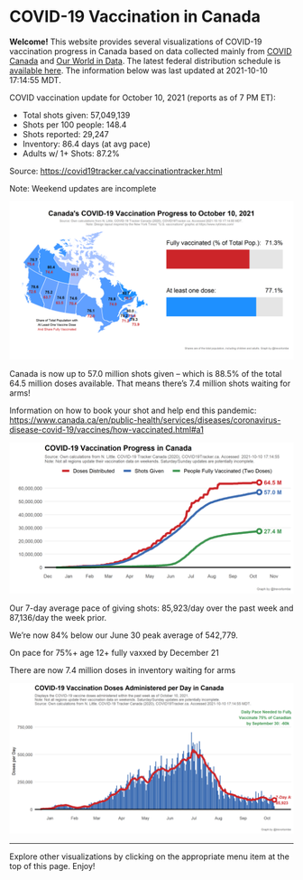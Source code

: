 COVID-19 Vaccination in Canada
==============================

**Welcome!** This website provides several visualizations of COVID-19
vaccination progress in Canada based on data collected mainly from
[COVID Canada](https://covid19tracker.ca/vaccinationtracker.html) and
[Our World in Data](https://ourworldindata.org/covid-vaccinations). The
latest federal distribution schedule is [available
here](https://www.canada.ca/en/public-health/services/diseases/2019-novel-coronavirus-infection/prevention-risks/covid-19-vaccine-treatment/vaccine-rollout.html).
The information below was last updated at 2021-10-10 17:14:55 MDT.

COVID vaccination update for October 10, 2021 (reports as of 7 PM ET):

-   Total shots given: 57,049,139
-   Shots per 100 people: 148.4
-   Shots reported: 29,247
-   Inventory: 86.4 days (at avg pace)
-   Adults w/ 1+ Shots: 87.2%

Source:
<a href="https://covid19tracker.ca/vaccinationtracker.html" class="uri">https://covid19tracker.ca/vaccinationtracker.html</a>

Note: Weekend updates are incomplete

![](Plots/plot_main.png)

Canada is now up to 57.0 million shots given – which is 88.5% of the
total 64.5 million doses available. That means there’s 7.4 million shots
waiting for arms!

Information on how to book your shot and help end this pandemic:
<a href="https://www.canada.ca/en/public-health/services/diseases/coronavirus-disease-covid-19/vaccines/how-vaccinated.html#a1" class="uri">https://www.canada.ca/en/public-health/services/diseases/coronavirus-disease-covid-19/vaccines/how-vaccinated.html#a1</a>

![](Plots/plot_total.png)

Our 7-day average pace of giving shots: 85,923/day over the past week
and 87,136/day the week prior.

We’re now 84% below our June 30 peak average of 542,779.

On pace for 75%+ age 12+ fully vaxxed by December 21

There are now 7.4 million doses in inventory waiting for arms

![](Plots/pace_national.png)

------------------------------------------------------------------------

Explore other visualizations by clicking on the appropriate menu item at
the top of this page. Enjoy!
